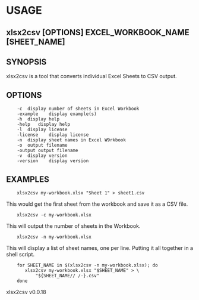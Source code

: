 
# USAGE

## xlsx2csv [OPTIONS] EXCEL_WORKBOOK_NAME [SHEET_NAME]

## SYNOPSIS

xlsx2csv is a tool that converts individual Excel Sheets to CSV output.

## OPTIONS	

```
    -c	display number of sheets in Excel Workbook
	-example	display example(s)
	-h	display help
	-help	display help
	-l	display license
	-license	display license
	-n	display sheet names in Excel W9rkbook
	-o	output filename
	-output	output filename
	-v	display version
	-version	display version
```

## EXAMPLES

```shell
    xlsx2csv my-workbook.xlsx "Sheet 1" > sheet1.csv
```

This would get the first sheet from the workbook and save it as a CSV file.

```shell
    xlsx2csv -c my-workbook.xlsx
```

This will output the number of sheets in the Workbook.

```shell
    xlsx2csv -n my-workbook.xlsx
```

This will display a list of sheet names, one per line.
Putting it all together in a shell script.

```shell
    for SHEET_NAME in $(xlsx2csv -n my-workbook.xlsx); do
       xlsx2csv my-workbook.xlsx "$SHEET_NAME" > \
	       "${SHEET_NAME// /-}.csv"
    done
```

xlsx2csv v0.0.18
